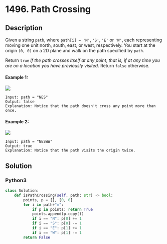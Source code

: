 # 1496. Path Crossing

## Description
Given a string `path`, where `path[i] = 'N'`, `'S'`, `'E'` or `'W'`, each representing moving one unit north, south, east, or west, respectively. You start at the origin `(0, 0)` on a 2D plane and walk on the path specified by `path`.

Return `true` *if the path crosses itself at any point, that is, if at any time you are on a location you have previously visited*. Return `false` otherwise.

#### Example 1:
![](https://assets.leetcode.com/uploads/2020/06/10/screen-shot-2020-06-10-at-123929-pm.png)
```
Input: path = "NES"
Output: false 
Explanation: Notice that the path doesn't cross any point more than once.
```

#### Example 2:
![](https://assets.leetcode.com/uploads/2020/06/10/screen-shot-2020-06-10-at-123843-pm.png)
```
Input: path = "NESWW"
Output: true
Explanation: Notice that the path visits the origin twice.
```


## Solution

### Python3
```python
class Solution:
    def isPathCrossing(self, path: str) -> bool:
        points, p = [], [0, 0]
        for i in path+"m":
            if p in points: return True
            points.append(p.copy())
            if i == "N": p[0] += 1
            if i == "S": p[0] -= 1
            if i == "E": p[1] += 1
            if i == "W": p[1] -= 1
        return False
```